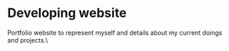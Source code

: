 # Developing website

Portfolio website to represent myself and details about my current doings and projects.\

